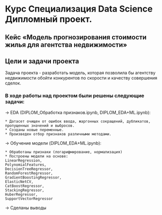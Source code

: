 # Курс Специализация Data Science Дипломный проект. 
## Кейс «Модель прогнозирования стоимости жилья для агентства недвижимости»

## Цели и задачи проекта

Задача проекта - разработать модель, которая позволила бы агентству недвижимости обойти конкурентов по скорости и качеству совершения сделок.

### В ходе работы над проектом были решены следующие задачи:

→ EDA (DIPLOM_Обработка признаков.ipynb, DIPLOM_EDA+ML.ipynb):

    * Датасет очищен от ошибок ввода, жаргонных сокращений, дубликатов, пропущенных значений и выбросов.
    * Созданы новые переменные.
    * Произведен отбор признаков различными методами.

→ Обучение модели (DIPLOM_EDA+ML.ipynb):

    * Обработаны признаки (логарифмирование, нормализация)
    * Построены модели на основе: 
    LinearRegression,
    PolynomialFeatures,
    DecisionTreeRegressor, 
    RandomForestRegressor, 
    GradientBoostingRegressor,
    ElasticNetCV, 
    CatBoostRegressor,
    StackingRegressor,
    HuberRegressor,
    SupportVectorRegressor

→ Сделаны выводы